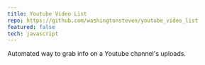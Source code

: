 ```yaml
---
title: Youtube Video List
repo: https://github.com/washingtonsteven/youtube_video_list
featured: false
tech: javascript
---
```


Automated way to grab info on a Youtube channel's uploads.